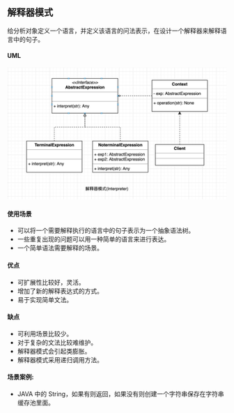 ## 解释器模式

给分析对象定义一个语言，并定义该语言的问法表示，在设计一个解释器来解释语言中的句子。

#### UML

<div align="center"> <img src="Interpreter.png"/> </div>

#### 使用场景

* 可以将一个需要解释执行的语言中的句子表示为一个抽象语法树。 
* 一些重复出现的问题可以用一种简单的语言来进行表达。 
* 一个简单语法需要解释的场景。

#### 优点

* 可扩展性比较好，灵活。 
* 增加了新的解释表达式的方式。
* 易于实现简单文法。

#### 缺点

* 可利用场景比较少。 
* 对于复杂的文法比较难维护。 
* 解释器模式会引起类膨胀。 
* 解释器模式采用递归调用方法。

#### 场景案例: 

* JAVA 中的 String，如果有则返回，如果没有则创建一个字符串保存在字符串缓存池里面。

